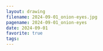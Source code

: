 ```yaml
---
layout: drawing
filename: 2024-09-01_onion-eyes.jpg
pagename: 2024-09-01_onion-eyes
date: 2024-09-01
favorite: true
tags:
---
```

